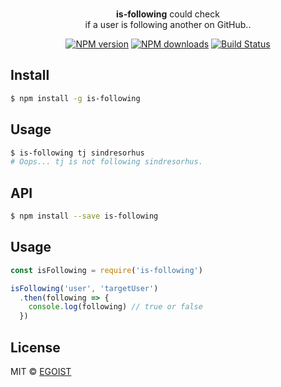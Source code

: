 <p align="center">
  <br><strong>is-following</strong> could check <br>if a user is following another on GitHub..
</p>

<p align="center">
  <a href="https://npmjs.com/package/is-following"><img src="https://img.shields.io/npm/v/is-following.svg?style=flat-square" alt="NPM version"></a>
  <a href="https://npmjs.com/package/is-following"><img src="https://img.shields.io/npm/dm/is-following.svg?style=flat-square" alt="NPM downloads"></a>
  <a href="https://circleci.com/gh/egoist/is-following"><img src="https://img.shields.io/circleci/project/egoist/is-following/master.svg?style=flat-square" alt="Build Status"></a>
</p>

## Install

```bash
$ npm install -g is-following
```

## Usage

```bash
$ is-following tj sindresorhus
# Oops... tj is not following sindresorhus.
```

## API

```bash
$ npm install --save is-following
```

## Usage

```js
const isFollowing = require('is-following')

isFollowing('user', 'targetUser')
  .then(following => {
    console.log(following) // true or false
  })
```

## License

MIT © [EGOIST](https://github.com/egoist)
